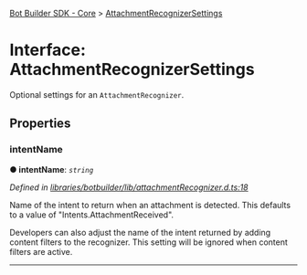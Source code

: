 [Bot Builder SDK - Core](../README.md) > [AttachmentRecognizerSettings](../interfaces/botbuilder.attachmentrecognizersettings.md)



# Interface: AttachmentRecognizerSettings


Optional settings for an `AttachmentRecognizer`.


## Properties
<a id="intentname"></a>

###  intentName

**●  intentName**:  *`string`* 

*Defined in [libraries/botbuilder/lib/attachmentRecognizer.d.ts:18](https://github.com/Microsoft/botbuilder-js/blob/5422076/libraries/botbuilder/lib/attachmentRecognizer.d.ts#L18)*



Name of the intent to return when an attachment is detected. This defaults to a value of "Intents.AttachmentReceived".

Developers can also adjust the name of the intent returned by adding content filters to the recognizer. This setting will be ignored when content filters are active.




___


